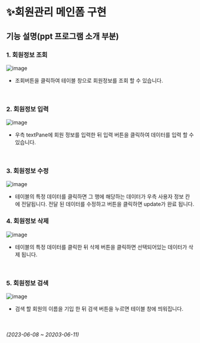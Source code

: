 # ✨회원관리 메인폼 구현
## 기능 설명(ppt 프로그램 소개 부분)

### 1. 회원정보 조회 
![image](https://github.com/SEUNGACHOI0925/javaProject-MainForm-/assets/112832677/0980c907-6bb5-4f24-b7b0-7b0d7809cd6c)
- 조회버튼을 클릭하여 테이블 창으로 회원정보를 조회 할 수 있습니다.
<br>

### 2. 회원정보 입력 
![image](https://github.com/SEUNGACHOI0925/javaProject/assets/112832677/692955fe-0439-4160-854e-71b2d35ea27e)
- 우측 textPane에 회원 정보를 입력한 뒤 입력 버튼을 클릭하여 데이터를 입력 할 수 있습니다.
 <br>

### 3. 회원정보 수정
![image](https://github.com/SEUNGACHOI0925/javaProject/assets/112832677/a43521b0-f8f1-44c4-b4dd-6744641b8cfd)
- 테이블의 특정 데이터를 클릭하면 그 행에 해당하는 데이터가 우측 사용자 정보 칸에 전달됩니다.
  전달 된 데이터를 수정하고 버튼을 클릭하면 update가 완료 됩니다.
  <br>

### 4. 회원정보 삭제 
![image](https://github.com/SEUNGACHOI0925/javaProject/assets/112832677/ca866dc4-2f6f-48e5-8191-fb2a7220752f)
- 테이블의 특정 데이터를 클릭한 뒤 삭제 버튼을 클릭하면 선택되어있는 데이터가 삭제 됩니다.
<br>

### 5. 회원정보 검색
![image](https://github.com/SEUNGACHOI0925/javaProject/assets/112832677/695a14a3-10a8-471c-9df2-b3b790d6608b)
- 검색 할 회원의 이름을 기입 한 뒤 검색 버튼을 누르면 테이블 창에 띄워집니다.
<br>

 <h6>(2023-06-08 ~ 20203-06-11)</h6><br>

